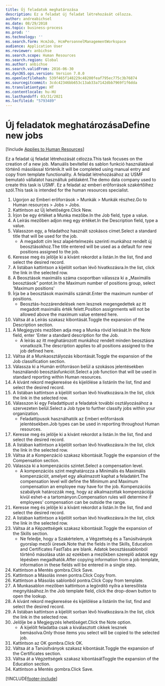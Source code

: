 ```yaml
---
title: Új feladatok meghatározása
description: Ez a feladat új feladat létrehozását célozza.
author: andreabichsel
ms.date: 08/29/2018
ms.topic: business-process
ms.prod: ''
ms.technology: ''
ms.search.form: HcmJob, HcmPersonnelManagementWorkspace
audience: Application User
ms.reviewer: anbichse
ms.search.scope: Human Resources
ms.search.region: Global
ms.author: anbichse
ms.search.validFrom: 2016-06-30
ms.dyn365.ops.version: Version 7.0.0
ms.openlocfilehash: 539f465f148229c48200feaf795ec775c3b76874
ms.sourcegitcommit: 3cdc42346bb653c13ab33a7142dbb7969f1f6dda
ms.translationtype: HT
ms.contentlocale: hu-HU
ms.lasthandoff: 03/31/2021
ms.locfileid: "5793489"
---
```

# <a name="define-new-jobs"></a><span data-ttu-id="8ea93-103">Új feladatok meghatározása</span><span class="sxs-lookup"><span data-stu-id="8ea93-103">Define new jobs</span></span>

[!include [Applies to Human Resources](../includes/applies-to-hr.md)]



<span data-ttu-id="8ea93-104">Ez a feladat új feladat létrehozását célozza.</span><span class="sxs-lookup"><span data-stu-id="8ea93-104">This task focuses on the creation of a new job.</span></span> <span data-ttu-id="8ea93-105">Manuális bevitellel és sablon funkció használatával történő másolással történik.</span><span class="sxs-lookup"><span data-stu-id="8ea93-105">It will be completed using manual entry and copy from template functionality.</span></span> <span data-ttu-id="8ea93-106">A feladat létrehozásához az USMF bemutató vállalatot használtuk példaként.</span><span class="sxs-lookup"><span data-stu-id="8ea93-106">The demo data company used to create this task is USMF.</span></span> <span data-ttu-id="8ea93-107">Ez a feladat az emberi erőforrások szakértőihez szól.</span><span class="sxs-lookup"><span data-stu-id="8ea93-107">This task is intended for the human resources specialist.</span></span>

1. <span data-ttu-id="8ea93-108">Ugorjon az Emberi erőforrások > Munkák > Munkák részhez.</span><span class="sxs-lookup"><span data-stu-id="8ea93-108">Go to Human resources > Jobs > Jobs.</span></span>
2. <span data-ttu-id="8ea93-109">Kattintson az Új lehetőségre.</span><span class="sxs-lookup"><span data-stu-id="8ea93-109">Click New.</span></span>
3. <span data-ttu-id="8ea93-110">Írjon be egy értéket a Munka mezőbe.</span><span class="sxs-lookup"><span data-stu-id="8ea93-110">In the Job field, type a value.</span></span>
4. <span data-ttu-id="8ea93-111">A Leírás mezőben adjon meg egy értéket.</span><span class="sxs-lookup"><span data-stu-id="8ea93-111">In the Description field, type a value.</span></span>
5. <span data-ttu-id="8ea93-112">Válasszon egy, a feladathoz használt szokásos címet.</span><span class="sxs-lookup"><span data-stu-id="8ea93-112">Select a standard title that will be used for the job.</span></span> 
    * <span data-ttu-id="8ea93-113">A megadott cím lesz alapértelmezés szerinti munkához rendelt új beosztásokhoz.</span><span class="sxs-lookup"><span data-stu-id="8ea93-113">The title entered will be used as a default for new positions assigned to the job.</span></span>  
6. <span data-ttu-id="8ea93-114">Keresse meg és jelölje ki a kívánt rekordot a listán.</span><span class="sxs-lookup"><span data-stu-id="8ea93-114">In the list, find and select the desired record.</span></span>
7. <span data-ttu-id="8ea93-115">A listában kattintson a kijelölt sorban lévő hivatkozásra.</span><span class="sxs-lookup"><span data-stu-id="8ea93-115">In the list, click the link in the selected row.</span></span>
8. <span data-ttu-id="8ea93-116">A Beosztások maximális száma csoportban válassza ki a „Maximális beosztások” pontot.</span><span class="sxs-lookup"><span data-stu-id="8ea93-116">In the Maximum number of positions group, select 'Maximum positions'</span></span>
9. <span data-ttu-id="8ea93-117">Írja be a beosztások maximális számát.</span><span class="sxs-lookup"><span data-stu-id="8ea93-117">Enter the maximum number of positions.</span></span> 
    * <span data-ttu-id="8ea93-118">Beosztás-hozzárendelések nem lesznek megengedettek az itt megadott maximális érték felett.</span><span class="sxs-lookup"><span data-stu-id="8ea93-118">Position assignments will not be allowed above the maximum value entered here.</span></span>  
10. <span data-ttu-id="8ea93-119">Váltsa át a Leírás szakasz kibontását.</span><span class="sxs-lookup"><span data-stu-id="8ea93-119">Toggle the expansion of the Description section.</span></span>
11. <span data-ttu-id="8ea93-120">A Megjegyzés mezőben adja meg a Munka rövid leírását.</span><span class="sxs-lookup"><span data-stu-id="8ea93-120">In the Note field, enter 'Enter a standard description for the Job.</span></span>
    * <span data-ttu-id="8ea93-121">A leírás az itt meghatározott munkához rendelt minden beosztásra vonatkozik.</span><span class="sxs-lookup"><span data-stu-id="8ea93-121">The description applies to all positions assigned to the job defined here.</span></span>  
12. <span data-ttu-id="8ea93-122">Váltsa át a Munkaosztályozás kibontását.</span><span class="sxs-lookup"><span data-stu-id="8ea93-122">Toggle the expansion of the Job classification section.</span></span>
13. <span data-ttu-id="8ea93-123">Válassza ki a Humán erőforráson belül a szokásos jelentésekben használandó beosztásfunkciót.</span><span class="sxs-lookup"><span data-stu-id="8ea93-123">Select a job function that will be used in standard reporting within Human resources.</span></span>
14. <span data-ttu-id="8ea93-124">A kívánt rekord megkeresése és kijelölése a listán</span><span class="sxs-lookup"><span data-stu-id="8ea93-124">In the list, find and select the desired record.</span></span>
15. <span data-ttu-id="8ea93-125">A listában kattintson a kijelölt sorban lévő hivatkozásra.</span><span class="sxs-lookup"><span data-stu-id="8ea93-125">In the list, click the link in the selected row.</span></span>
16. <span data-ttu-id="8ea93-126">Válasszon ki egy Feladattípust a feladatok további osztályozásához a szervezeten belül.</span><span class="sxs-lookup"><span data-stu-id="8ea93-126">Select a Job type to further classify jobs within your organization.</span></span> 
    * <span data-ttu-id="8ea93-127">Feladattípusok használhatók az Emberi erőforrások jelentésekben.</span><span class="sxs-lookup"><span data-stu-id="8ea93-127">Job types can be used in reporting throughout Human resources.</span></span>  
17. <span data-ttu-id="8ea93-128">Keresse meg és jelölje ki a kívánt rekordot a listán.</span><span class="sxs-lookup"><span data-stu-id="8ea93-128">In the list, find and select the desired record.</span></span>
18. <span data-ttu-id="8ea93-129">A listában kattintson a kijelölt sorban lévő hivatkozásra.</span><span class="sxs-lookup"><span data-stu-id="8ea93-129">In the list, click the link in the selected row.</span></span>
19. <span data-ttu-id="8ea93-130">Váltsa át a Kompenzáció szakasz kibontását.</span><span class="sxs-lookup"><span data-stu-id="8ea93-130">Toggle the expansion of the Compensation section.</span></span>
20. <span data-ttu-id="8ea93-131">Válassza ki a kompenzációs szintet.</span><span class="sxs-lookup"><span data-stu-id="8ea93-131">Select a compensation level.</span></span>
    * <span data-ttu-id="8ea93-132">A kompenzációs szint meghatározza a Minimális és Maximális kompenzációt, amelyet egy alkalmazott kaphat a feladatért.</span><span class="sxs-lookup"><span data-stu-id="8ea93-132">The compensation level will define the Minimum and Maximum compensation an employee may have for the job.</span></span> <span data-ttu-id="8ea93-133">Kompenzációs szabályok határozzák meg, hogy az alkalmazottak kompenzációja kívül eshet-e a tartományon.</span><span class="sxs-lookup"><span data-stu-id="8ea93-133">Compensation rules will determine if employees' compensation can be outside the range.</span></span>  
21. <span data-ttu-id="8ea93-134">Keresse meg és jelölje ki a kívánt rekordot a listán.</span><span class="sxs-lookup"><span data-stu-id="8ea93-134">In the list, find and select the desired record.</span></span>
22. <span data-ttu-id="8ea93-135">A listában kattintson a kijelölt sorban lévő hivatkozásra.</span><span class="sxs-lookup"><span data-stu-id="8ea93-135">In the list, click the link in the selected row.</span></span>
23. <span data-ttu-id="8ea93-136">Váltsa át a Képzettségek szakasz kibontását.</span><span class="sxs-lookup"><span data-stu-id="8ea93-136">Toggle the expansion of the Skills section.</span></span>
    * <span data-ttu-id="8ea93-137">Ne feledje, hogy a Szakértelem, a Végzettség és a Tanúsítványok gyorslap mezői üresek.</span><span class="sxs-lookup"><span data-stu-id="8ea93-137">Note that the fields in the Skills, Education and Certificates FastTabs are blank.</span></span> <span data-ttu-id="8ea93-138">Adatok beosztássablonból történő másolása után az ezekben a mezőkben szereplő adatok egy lépésben megadhatók.</span><span class="sxs-lookup"><span data-stu-id="8ea93-138">After copying information from a job template, information in these fields will be entered in a single step.</span></span>   
24. <span data-ttu-id="8ea93-139">Kattintson a Mentés gombra.</span><span class="sxs-lookup"><span data-stu-id="8ea93-139">Click Save.</span></span>
25. <span data-ttu-id="8ea93-140">Kattintson a Másolás innen pontra.</span><span class="sxs-lookup"><span data-stu-id="8ea93-140">Click Copy from.</span></span>
26. <span data-ttu-id="8ea93-141">Kattintson a Másolás sablonból pontra.</span><span class="sxs-lookup"><span data-stu-id="8ea93-141">Click Copy from template.</span></span>
27. <span data-ttu-id="8ea93-142">A Munkasablon mezőben kattintson a legördítő nyílra a keresőlista megnyitásához.</span><span class="sxs-lookup"><span data-stu-id="8ea93-142">In the Job template field, click the drop-down button to open the lookup.</span></span>
28. <span data-ttu-id="8ea93-143">A kívánt rekord megkeresése és kijelölése a listán</span><span class="sxs-lookup"><span data-stu-id="8ea93-143">In the list, find and select the desired record.</span></span>
29. <span data-ttu-id="8ea93-144">A listában kattintson a kijelölt sorban lévő hivatkozásra.</span><span class="sxs-lookup"><span data-stu-id="8ea93-144">In the list, click the link in the selected row.</span></span>
30. <span data-ttu-id="8ea93-145">Jelölje be a Megjegyzés lehetőséget.</span><span class="sxs-lookup"><span data-stu-id="8ea93-145">Click the Note option.</span></span>
    * <span data-ttu-id="8ea93-146">A kijelölt feladatba csak a kiválasztott cikkek lesznek bemásolva.</span><span class="sxs-lookup"><span data-stu-id="8ea93-146">Only those items you select will be copied to the selected job.</span></span>    
31. <span data-ttu-id="8ea93-147">Kattintson az OK gombra.</span><span class="sxs-lookup"><span data-stu-id="8ea93-147">Click OK.</span></span>
32. <span data-ttu-id="8ea93-148">Váltsa át a Tanúsítványok szakasz kibontását.</span><span class="sxs-lookup"><span data-stu-id="8ea93-148">Toggle the expansion of the Certificates section.</span></span>
33. <span data-ttu-id="8ea93-149">Váltsa át a Végzettségek szakasz kibontását</span><span class="sxs-lookup"><span data-stu-id="8ea93-149">Toggle the expansion of the Education section.</span></span>
34. <span data-ttu-id="8ea93-150">Kattintson a Mentés gombra.</span><span class="sxs-lookup"><span data-stu-id="8ea93-150">Click Save.</span></span>



[!INCLUDE[footer-include](../includes/footer-banner.md)]